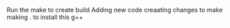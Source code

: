 Run the make to create build 
Adding new code creaating changes to make making . to install this g++
